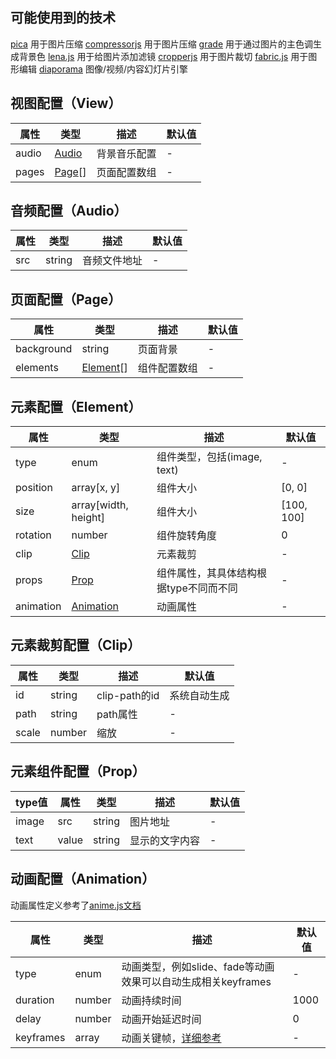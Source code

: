 ## 可能使用到的技术

[pica](https://github.com/nodeca/pica) 用于图片压缩
[compressorjs](https://github.com/fengyuanchen/compressorjs) 用于图片压缩
[grade](https://github.com/benhowdle89/grade) 用于通过图片的主色调生成背景色
[lena.js](https://github.com/davidsonfellipe/lena.js) 用于给图片添加滤镜
[cropperjs](https://github.com/fengyuanchen/cropperjs) 用于图片裁切
[fabric.js](https://github.com/fabricjs/fabric.js) 用于图形编辑
[diaporama](https://github.com/gre/diaporama) 图像/视频/内容幻灯片引擎

## 视图配置（View）

| 属性 | 类型 | 描述 | 默认值 |
| ---- | ---- | ---- | ---- |
| audio | [Audio](#音频配置（Audio）) | 背景音乐配置 | - |
| pages | [Page](#页面配置（Page）)[] | 页面配置数组 | - |

## 音频配置（Audio）

| 属性 | 类型 | 描述 | 默认值 |
| ---- | ---- | ---- | ---- |
| src | string | 音频文件地址 | - |

## 页面配置（Page）

| 属性 | 类型 | 描述 | 默认值 |
| ---- | ---- | ---- | ---- |
| background | string | 页面背景 | - |
| elements | [Element](#元素配置（Element）)[] | 组件配置数组 | - |

## 元素配置（Element）

| 属性 | 类型 | 描述 | 默认值 |
| ---- | ---- | ---- | ---- |
| type | enum | 组件类型，包括(image, text) | - |
| position | array[x, y] | 组件大小 | [0, 0] |
| size | array[width, height] | 组件大小 | [100, 100] |
| rotation | number | 组件旋转角度 | 0 |
| clip | [Clip](#元素裁剪配置（Clip）) | 元素裁剪 | - |
| props | [Prop](#元素组件配置（Prop）) | 组件属性，其具体结构根据type不同而不同 | - |
| animation | [Animation](#动画配置（Animation）) | 动画属性 | - |

## 元素裁剪配置（Clip）

| 属性 | 类型 | 描述 | 默认值 |
| ---- | ---- | ---- | ---- |
| id | string | clip-path的id | 系统自动生成 | 
| path | string | path属性 | - |
| scale | number | 缩放 | - |

## 元素组件配置（Prop）

| type值 | 属性 | 类型 | 描述 | 默认值 |
| ---- | ---- | ---- | ---- | ---- |
| image | src | string | 图片地址 | - |
| text | value | string | 显示的文字内容 | - |

## 动画配置（Animation）

动画属性定义参考了[anime.js文档](https://animejs.com/documentation)

| 属性 | 类型 | 描述 | 默认值 |
| ---- | ---- | ---- | ---- |
| type | enum | 动画类型，例如slide、fade等动画效果可以自动生成相关keyframes | - |
| duration | number | 动画持续时间 | 1000 |
| delay | number | 动画开始延迟时间 | 0 |
| keyframes | array | 动画关键帧，[详细参考](https://animejs.com/documentation/#animationKeyframes) | - |
